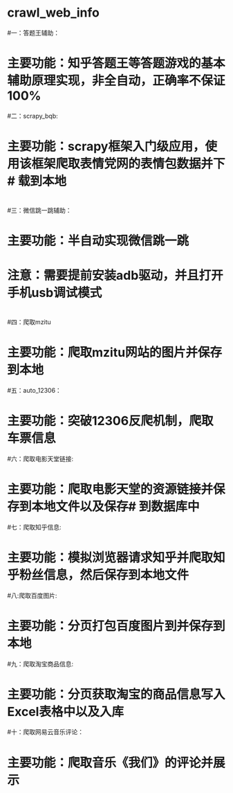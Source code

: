 # crawl_web_info
#一：答题王辅助：
#	主要功能：知乎答题王等答题游戏的基本辅助原理实现，非全自动，正确率不保证100%
#二：scrapy_bqb:
#	主要功能：scrapy框架入门级应用，使用该框架爬取表情党网的表情包数据并下#			载到本地
#	
#三：微信跳一跳辅助：
#	主要功能：半自动实现微信跳一跳
#	注意：需要提前安装adb驱动，并且打开手机usb调试模式
#
#四：爬取mzitu
#	主要功能：爬取mzitu网站的图片并保存到本地
#五：auto_12306：
#	主要功能：突破12306反爬机制，爬取车票信息
#六：爬取电影天堂链接:
#	主要功能：爬取电影天堂的资源链接并保存到本地文件以及保存#		到数据库中
#七：爬取知乎信息:
#	主要功能：模拟浏览器请求知乎并爬取知乎粉丝信息，然后保存到本地文件
#八:爬取百度图片:
#	主要功能：分页打包百度图片到并保存到本地
#九：爬取淘宝商品信息:
#	主要功能：分页获取淘宝的商品信息写入Excel表格中以及入库
#十：爬取网易云音乐评论：
#	主要功能：爬取音乐《我们》的评论并展示






